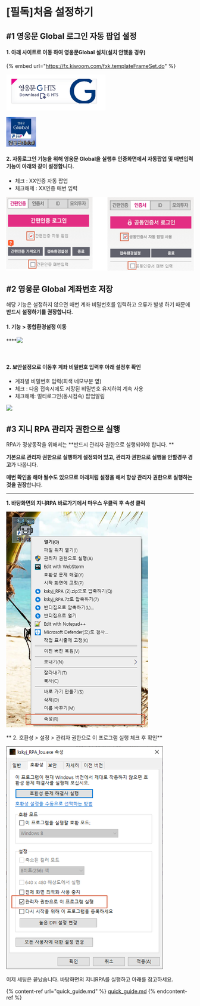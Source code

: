 # \[필독]처음 설정하기

## #1 영웅문 Global 로그인 자동 팝업 설정

#### 1. 아래 사이트로 이동 하여 영웅문Global 설치(설치 안했을 경우)

{% embed url="https://fx.kiwoom.com/fxk.templateFrameSet.do" %}

![](<.gitbook/assets/image (7).png>)

![](<.gitbook/assets/image (31).png>)



#### 2. 자동로그인 기능을 위해 영웅문 Global을 실행후 인증화면에서 자동팝업 및 매번입력 기능이 아래와 같이 설정합니다.

* 체크 : XX인증 자동 팝업
* 체크해제 : XX인증 매번 입력

![](<.gitbook/assets/image (33).png>)



## #2 영웅문 Global 계좌번호 저장

해당 기능은 설정하지 않으면 매번 계좌 비밀번호를 입력하고 오류가 발생 하기 때문에 **반드시** **설정하기를 권장합니다.**

#### **1. 기능 > 종합환경설정 이동**

****![](https://gblobscdn.gitbook.com/assets%2F-MZ-Y7H8lCWI22Yo\_bhV%2F-MZTEoY7sSwRc\_THQwd0%2F-MZTGyXVtpwwo9AEgjRl%2Fimage.png?alt=media\&token=3a700c3a-0ad7-4b80-83a9-74e623036405)

​

#### **2. 보안설정으로 이동후 계좌 비밀번호 입력후 아래 설정후 확인**

* 계좌별 비밀번호 입력(회색 네모부분 옆)
* 체크 : 다음 접속시에도 저장된 비밀번호 유지하여 계속 사용
* 체크해제: 멀티로그인(동시접속) 팝업알림

![](https://gblobscdn.gitbook.com/assets%2F-MZ-Y7H8lCWI22Yo\_bhV%2F-M\_LBjyfL6vqLvOknMyu%2F-M\_LBwRAMKEuEnvzjqZB%2Fimage.png?alt=media\&token=b112abba-6ecf-4de5-aebb-e0ddf33c1fd2)[\
](https://fragilememor.gitbook.io/kskyj-rpa-kium/initial\_setting/init1)

## #3 지니 RPA 관리자 권한으로 실행

RPA가 정상동작을 위해서는 **반드시 관리자 권한으로 실행되어야 합니다. **

**기본으로 관리자 권한으로 실행하게 설정되어 있고, 관리자 권한으로 실행을 안할경우 경고**가 나옵니다.&#x20;

**매번 확인을 해야 될수도 있으므로 아래처럼 설정을 해서 항상 관리자 권한으로 실행하는 것을 권장**합니다.

****

**1. 바탕화면의 지니RPA 바로가기에서 마우스 우클릭 후 속성 클릭**

![](<.gitbook/assets/image (79).png>)



** 2.  호환성 > 설정 > 관리자 권한으로 이 프로그램 실행 체크 후 확인**

![](<.gitbook/assets/image (11).png>)



이제 세팅은 끝났습니다. 바탕화면의 지니RPA를 실행하고 아래를 참고하세요.

{% content-ref url="quick_guide.md" %}
[quick\_guide.md](quick\_guide.md)
{% endcontent-ref %}
